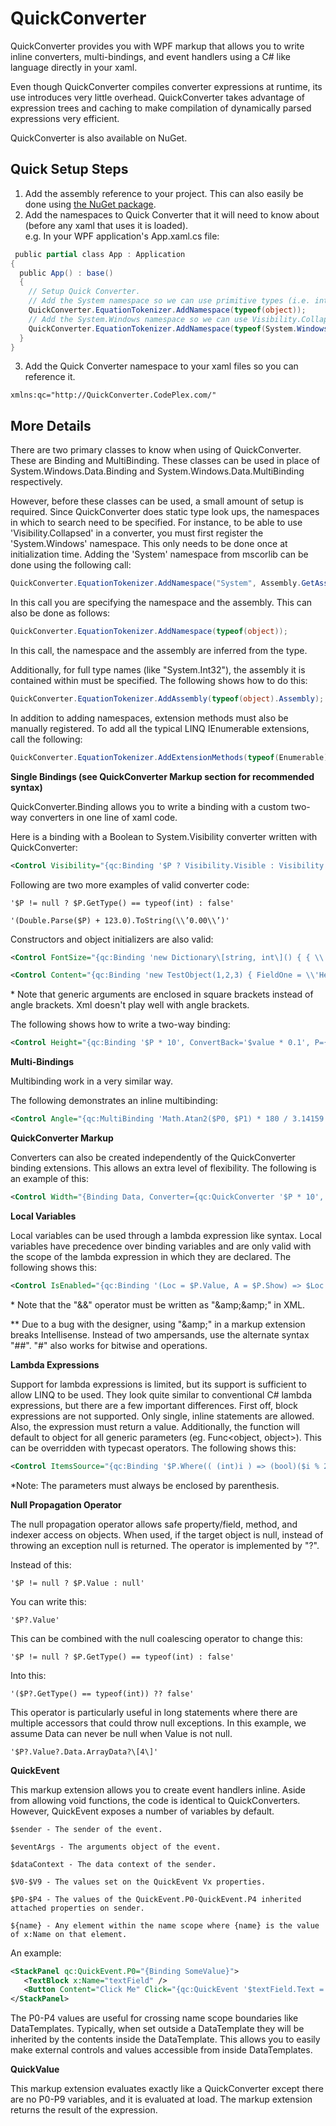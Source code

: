 # QuickConverter
QuickConverter provides you with WPF markup that allows you to write inline converters, multi-bindings, and event handlers using a C# like language directly in your xaml.

Even though QuickConverter compiles converter expressions at runtime, its use introduces very little overhead. QuickConverter takes advantage of expression trees and caching to make compilation of dynamically parsed expressions very efficient. 

QuickConverter is also available on NuGet.

Quick Setup Steps
-----------------

1.  Add the assembly reference to your project. This can also easily be done using [the NuGet package](http://www.nuget.org/packages/QuickConverter/).
2.  Add the namespaces to Quick Converter that it will need to know about (before any xaml that uses it is loaded).  
    e.g. In your WPF application's App.xaml.cs file:  
    
```csharp
 public partial class App : Application
{
  public App() : base()
  {
    // Setup Quick Converter.
    // Add the System namespace so we can use primitive types (i.e. int, etc.).
    QuickConverter.EquationTokenizer.AddNamespace(typeof(object));
    // Add the System.Windows namespace so we can use Visibility.Collapsed, etc.
    QuickConverter.EquationTokenizer.AddNamespace(typeof(System.Windows.Visibility));
  }
}
```  

3.  Add the Quick Converter namespace to your xaml files so you can reference it.  

```
xmlns:qc="http://QuickConverter.CodePlex.com/"
```
    

More Details
------------

There are two primary classes to know when using of QuickConverter. These are Binding and MultiBinding. These classes can be used in place of System.Windows.Data.Binding and System.Windows.Data.MultiBinding respectively.

However, before these classes can be used, a small amount of setup is required. Since QuickConverter does static type look ups, the namespaces in which to search need to be specified. For instance, to be able to use 'Visibility.Collapsed' in a converter, you must first register the 'System.Windows' namespace. This only needs to be done once at initialization time. Adding the 'System' namespace from mscorlib can be done using the following call:

```csharp
QuickConverter.EquationTokenizer.AddNamespace("System", Assembly.GetAssembly(typeof(object)));
```

In this call you are specifying the namespace and the assembly. This can also be done as follows:

```csharp
QuickConverter.EquationTokenizer.AddNamespace(typeof(object));
```

In this call, the namespace and the assembly are inferred from the type.

Additionally, for full type names (like "System.Int32"), the assembly it is contained within must be specified. The following shows how to do this:

```csharp
QuickConverter.EquationTokenizer.AddAssembly(typeof(object).Assembly);
```

In addition to adding namespaces, extension methods must also be manually registered. To add all the typical LINQ IEnumerable extensions, call the following:

```csharp
QuickConverter.EquationTokenizer.AddExtensionMethods(typeof(Enumerable));
```

**Single Bindings (see QuickConverter Markup section for recommended syntax)**

QuickConverter.Binding allows you to write a binding with a custom two-way converters in one line of xaml code.

Here is a binding with a Boolean to System.Visibility converter written with QuickConverter:

```xml
<Control Visibility="{qc:Binding '$P ? Visibility.Visible : Visibility.Collapsed', P={Binding ShowElement}}" />
```

Following are two more examples of valid converter code:

```
'$P != null ? $P.GetType() == typeof(int) : false'
```

```
'(Double.Parse($P) + 123.0).ToString(\\’0.00\\’)'
```

Constructors and object initializers are also valid:

```xml
<Control FontSize="{qc:Binding 'new Dictionary\[string, int\]() { { \\'Sml\\', 16 }, { \\'Lrg\\', 32 } }\[$P\]', P={Binding TestIndex}}" />
```

```xml
<Control Content="{qc:Binding 'new TestObject(1,2,3) { FieldOne = \\'Hello\\', FieldTwo = \\'World\\' }}" />
```

\* Note that generic arguments are enclosed in square brackets instead of angle brackets. Xml doesn't play well with angle brackets.

The following shows how to write a two-way binding:

```xml
<Control Height="{qc:Binding '$P * 10', ConvertBack='$value * 0.1', P={Binding TestWidth, Mode=TwoWay}}" />
```

**Multi-Bindings**

Multibinding work in a very similar way.

The following demonstrates an inline multibinding:

```xml
<Control Angle="{qc:MultiBinding 'Math.Atan2($P0, $P1) * 180 / 3.14159', P0={Binding ActualHeight, ElementName=rootElement}, P1={Binding ActualWidth, ElementName=rootElement}}" />
```

**QuickConverter Markup**

Converters can also be created independently of the QuickConverter binding extensions. This allows an extra level of flexibility. The following is an example of this:

```xml
<Control Width="{Binding Data, Converter={qc:QuickConverter '$P * 10', ConvertBack='$value * 0.1'}}" />
```

**Local Variables**

Local variables can be used through a lambda expression like syntax. Local variables have precedence over binding variables and are only valid with the scope of the lambda expression in which they are declared. The following shows this:

```xml
<Control IsEnabled="{qc:Binding '(Loc = $P.Value, A = $P.Show) => $Loc != null ## $A', P={Binding Obj}}" />
```

\* Note that the "&&" operator must be written as "&amp;amp;&amp;amp;" in XML.

\*\* Due to a bug with the designer, using "&amp;amp;" in a markup extension breaks Intellisense. Instead of two ampersands, use the alternate syntax "##". "#" also works for bitwise and operations.

**Lambda Expressions**

Support for lambda expressions is limited, but its support is sufficient to allow LINQ to be used. They look quite similar to conventional C# lambda expressions, but there are a few important differences. First off, block expressions are not supported. Only single, inline statements are allowed. Also, the expression must return a value. Additionally, the function will default to object for all generic parameters (eg. Func<object, object>). This can be overridden with typecast operators. The following shows this:

```xml
<Control ItemsSource="{qc:Binding '$P.Where(( (int)i ) => (bool)($i % 2 == 0))', P={Binding Source}}" />
```

*Note: The parameters must always be enclosed by parenthesis.

**Null Propagation Operator**

The null propagation operator allows safe property/field, method, and indexer access on objects. When used, if the target object is null, instead of throwing an exception null is returned. The operator is implemented by "?". 

Instead of this:

```
'$P != null ? $P.Value : null'
```

You can write this:

```
'$P?.Value'
```

This can be combined with the null coalescing operator to change this:

```
'$P != null ? $P.GetType() == typeof(int) : false'
```

Into this:

```
'($P?.GetType() == typeof(int)) ?? false'
```

This operator is particularly useful in long statements where there are multiple accessors that could throw null exceptions. In this example, we assume Data can never be null when Value is not null.

```
'$P?.Value?.Data.ArrayData?\[4\]'
```

**QuickEvent**

This markup extension allows you to create event handlers inline. Aside from allowing void functions, the code is identical to QuickConverters. However, QuickEvent exposes a number of variables by default.

```
$sender - The sender of the event.

$eventArgs - The arguments object of the event.

$dataContext - The data context of the sender.

$V0-$V9 - The values set on the QuickEvent Vx properties.

$P0-$P4 - The values of the QuickEvent.P0-QuickEvent.P4 inherited attached properties on sender.

${name} - Any element within the name scope where {name} is the value of x:Name on that element.
```

An example:

```xml
<StackPanel qc:QuickEvent.P0="{Binding SomeValue}">
   <TextBlock x:Name="textField" />
   <Button Content="Click Me" Click="{qc:QuickEvent '$textField.Text = $dataContext.Transform($P0.Value)'}" />
</StackPanel>
```

The P0-P4 values are useful for crossing name scope boundaries like DataTemplates. Typically, when set outside a DataTemplate they will be inherited by the contents inside the DataTemplate. This allows you to easily make external controls and values accessible from inside DataTemplates.

**QuickValue**

This markup extension evaluates exactly like a QuickConverter except there are no P0-P9 variables, and it is evaluated at load. The markup extension returns the result of the expression.
